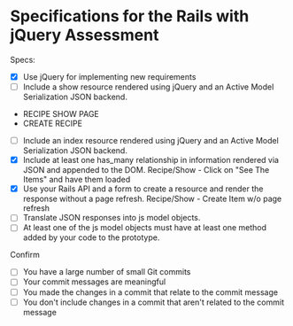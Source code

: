 # Specifications for the Rails with jQuery Assessment

Specs:
- [X] Use jQuery for implementing new requirements
- [ ] Include a show resource rendered using jQuery and an Active Model Serialization JSON backend.
- RECIPE SHOW PAGE
- CREATE RECIPE
- [ ] Include an index resource rendered using jQuery and an Active Model Serialization JSON backend.
- [X] Include at least one has_many relationship in information rendered via JSON and appended to the DOM.
Recipe/Show - Click on "See The Items" and have them loaded
- [X] Use your Rails API and a form to create a resource and render the response without a page refresh.
Recipe/Show - Create Item w/o page refresh
- [ ] Translate JSON responses into js model objects.
- [ ] At least one of the js model objects must have at least one method added by your code to the prototype.

Confirm
- [ ] You have a large number of small Git commits
- [ ] Your commit messages are meaningful
- [ ] You made the changes in a commit that relate to the commit message
- [ ] You don't include changes in a commit that aren't related to the commit message
